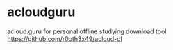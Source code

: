 # acloudguru
acloud.guru for personal offline studying download tool
https://github.com/r0oth3x49/acloud-dl 
